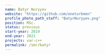 ```yaml
---
name: Batyr Nuryyev
website: "https://github.com/oneturkmen"
profile_photo_path_staff: "BatyrNuryyev.png"
position: MSc.
status: previous
start-year: 2019
end-year: 2021
projects: var-c++
permalink: /smr/batyr
---
```

